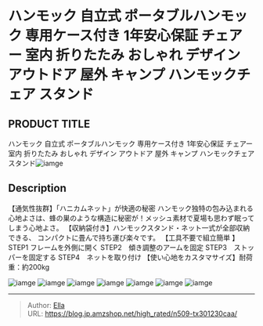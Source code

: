 # ハンモック 自立式 ポータブルハンモック 専用ケース付き 1年安心保証 チェアー 室内 折りたたみ おしゃれ デザイン アウトドア 屋外 キャンプ ハンモックチェア スタンド


## PRODUCT TITLE 

ハンモック 自立式 ポータブルハンモック 専用ケース付き 1年安心保証 チェアー 室内 折りたたみ おしゃれ デザイン アウトドア 屋外 キャンプ ハンモックチェア スタンド![iamge](https://b2bfiles1.gigab2b.cn/image/wkseller/305/20230306_92aa2127583c0593d522828cf6d05fa7.jpg)

## Description

【通気性抜群】「ハニカムネット」が快適の秘密 ハンモック独特の包み込まれる心地よさは、蜂の巣のような構造に秘密が！メッシュ素材で夏場も思わず眠ってしまう心地よさ。
【収納袋付き】ハンモックスタンド・ネット一式が全部収納できる、 コンパクトに畳んで持ち運び楽々です。
【工具不要で組立簡単 】STEP1 フレームを外側に開く STEP2　傾き調整のアームを固定 STEP3　ストッパーを固定する STEP4　ネットを取り付け
【使い心地をカスタマサイズ】耐荷重：約200kg






![iamge](https://b2bfiles1.gigab2b.cn/image/wkseller/305/20230303_d911d79cdbeb1944ee83ebeaba9f5d93.jpg)
![iamge](https://b2bfiles1.gigab2b.cn/image/wkseller/305/20230303_96b33ec19699a411f65f0e6a93a37e36.jpg)
![iamge](https://b2bfiles1.gigab2b.cn/image/wkseller/305/20230303_5794d90beee248eea44c7f4496dc8ab4.jpg)
![iamge](https://b2bfiles1.gigab2b.cn/image/wkseller/305/20230303_6306a5608b25e30f228db333e7ff73d2.jpg)
![iamge](https://b2bfiles1.gigab2b.cn/image/wkseller/305/20230303_7b1759975ef1086d01b4af340a71ac09.jpg)
![iamge](https://b2bfiles1.gigab2b.cn/image/wkseller/305/20230303_af864f540bb27bdc3b6111174a8ef630.jpg)
![iamge](https://b2bfiles1.gigab2b.cn/image/wkseller/305/20230303_f2f8f717f587cc2aaab24902a2ac6edf.jpg)


---

> Author: [Ella](https://blog.jp.amzshop.net/)  
> URL: https://blog.jp.amzshop.net/high_rated/n509-tx301230caa/  

